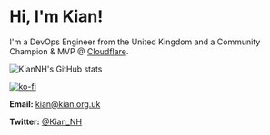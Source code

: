 # Hi, I'm Kian!

I'm a DevOps Engineer from the United Kingdom and a Community Champion & MVP @ [Cloudflare](https://github.com/cloudflare).

![KianNH's GitHub stats](https://github-readme-stats.vercel.app/api?username=KianNH&show_icons=true)

[![ko-fi](https://ko-fi.com/img/githubbutton_sm.svg)](https://ko-fi.com/W7W3FQXUM)

**Email:** kian@kian.org.uk

**Twitter:** [@Kian_NH](https://twitter.com/Kian_NH)
